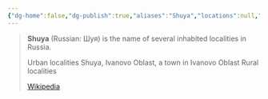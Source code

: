 ```yaml
---
{"dg-home":false,"dg-publish":true,"aliases":"Shuya","locations":null,"tag":null,"date":null,"location":[56.8558465,41.3838496],"title":"Shuya, Ivanovo Oblast, Central Federal District, Russia","permalink":"/maps/shuya-ivanovo-oblast-central-federal-district-russia/","dgHomeLink":true,"dgPassFrontmatter":true}
---
```


> **Shuya** (Russian: Шуя) is the name of several inhabited localities in Russia.
>
> Urban localities Shuya, Ivanovo Oblast, a town in Ivanovo Oblast Rural localities
>
> [Wikipedia](https://en.wikipedia.org/wiki/Shuya%20(inhabited%20locality))
